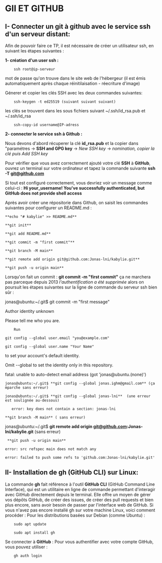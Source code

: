 # GII ET GITHUB 
## I- Connecter un git à github avec le service ssh d'un serveur distant: 

Afin de pouvoir faire ce TP, il est nécessaire de créer un utilisateur ssh, en suivant les étapes suivantes :

**1- création d'un user ssh :**
	
		ssh root@ip-serveur
	
mot de passe qu'on trouve dans le site web de l'hébergeur (il est émis automatiquement après chaque réinitilaisation - réecriture d'image)
	
Génerer et copier les clés SSH avec les deux commandes suivantes: 
		
		ssh-keygen -t ed25519 (suivant suivant suivant)
	
les clés se trouvent dans les sous fichiers suivant ~/.ssh/id_rsa.pub et ~/.ssh/id_rsa
	
		ssh-copy-id username@IP-adress
		
**2- connecter le service ssh à Github :**
	
Nous devons d'abord récuperer la clé **id_rsa.pub** et la copier dans "paramétres -> **SSH and GPG key** -> _New SSH key_ -> _nomination, copier la clé puis Add SSH key_
	
Pour vérifier que vous avez correctement ajouté votre clé **SSH** à **GitHub**, ouvrez un terminal sur votre ordinateur et tapez la commande suivante **ssh -T git@github.com**
			
Si tout est configuré correctement, vous devriez voir un message comme celui-ci : **Hi your_username! You've successfully authenticated, but GitHub does not provide shell access**
	
Après avoir créer une répositorie dans Github, on saisit les commandes suivantes pour configurer un README.md : 

	**echo "# kabylie" >> README.md**
	
	**git init**
	
	**git add README.md**
	
	**git commit -m "first commit"**
	
	**git branch -M main**
	
	**git remote add origin git@github.com:Jonas-lni/kabylie.git**
	
	**git push -u origin main**
	
Lorsqu'on fait un commit : **git commit -m "first commit"**  ça ne marchera pas parceque depuis 2013 _l'authentification a été supprimée_ alors on poursuit les étapes suivantes sur la ligne de commande du serveur ssh bien sûr :
	
jonas@ubuntu:~/.git$ git commit -m "first message"
			
Author identity unknown

 Please tell me who you are.

		Run

	git config --global user.email "you@example.com"
  			
	git config --global user.name "Your Name"

to set your account's default identity.
			
Omit --global to set the identity only in this repository.

fatal: unable to auto-detect email address (got 'jonas@ubuntu.(none)')
			
	jonas@ubuntu:~/.git$ **git config --global jonas.ighm@gmail.com** (ça mparche sans erreur)
	
	jonas@ubuntu:~/.git$ **git config --global jonas-lni**  (une erreur est soulignée au-dessous)

       error: key does not contain a section: jonas-lni
	
	**git branch -M main** ( sans erreur)

jonas@ubuntu:~/.git$ **git remote add origin git@github.com:Jonas-lni/kabylie.git** (sans erreur)

	 **git push -u origin main**
	
	error: src refspec main does not match any

	error: failed to push some refs to 'github.com:Jonas-lni/kabylie.git'


## II- Installation de gh (GitHub CLI) sur Linux:
La commande **gh** fait référence à l'outil **GitHub CLI** (GitHub Command Line Interface), qui est un utilitaire en ligne de commande permettant d'interagir avec GitHub directement depuis le terminal. Elle offre un moyen de gérer vos dépôts GitHub, de créer des issues, de créer des pull requests et bien plus encore, sans avoir besoin de passer par l'interface web de GitHub.
Si vous n'avez pas encore installé gh sur votre machine Linux, voici comment procéder :
Pour les distributions basées sur Debian (comme Ubuntu) :
	
		sudo apt update
	
		sudo apt install gh
	
Se connecter à **GitHub** : Pour vous authentifier avec votre compte GitHub, vous pouvez utiliser :
	
		gh auth login 







			

 

